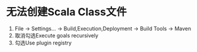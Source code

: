 # 无法创建Scala Class文件
1. File -> Settings... -> Build,Execution,Deployment -> Build Tools -> Maven
2. 取消勾选Execute goals recursively
3. 勾选Use plugin registry
